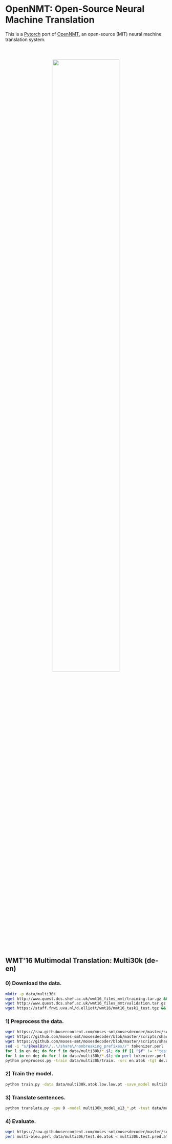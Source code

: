 # OpenNMT: Open-Source Neural Machine Translation

This is a [Pytorch](https://github.com/pytorch/pytorch)
port of [OpenNMT](https://github.com/OpenNMT/OpenNMT),
an open-source (MIT) neural machine translation system.

<center style="padding: 40px"><img width="70%" src="http://opennmt.github.io/simple-attn.png" /></center>

## WMT'16 Multimodal Translation: Multi30k (de-en)

### 0) Download the data.

```bash
mkdir -p data/multi30k
wget http://www.quest.dcs.shef.ac.uk/wmt16_files_mmt/training.tar.gz &&  tar -xf training.tar.gz -C data/multi30k && rm training.tar.gz
wget http://www.quest.dcs.shef.ac.uk/wmt16_files_mmt/validation.tar.gz && tar -xf validation.tar.gz -C data/multi30k && rm validation.tar.gz
wget https://staff.fnwi.uva.nl/d.elliott/wmt16/mmt16_task1_test.tgz && tar -xf mmt16_task1_test.tgz -C data/multi30k && rm mmt16_task1_test.tgz
```

### 1) Preprocess the data.

```bash
wget https://raw.githubusercontent.com/moses-smt/mosesdecoder/master/scripts/tokenizer/tokenizer.perl
wget https://github.com/moses-smt/mosesdecoder/blob/master/scripts/share/nonbreaking_prefixes/nonbreaking_prefix.de
wget https://github.com/moses-smt/mosesdecoder/blob/master/scripts/share/nonbreaking_prefixes/nonbreaking_prefix.en
sed -i "s/$RealBin\/..\/share\/nonbreaking_prefixes//" tokenizer.perl
for l in en de; do for f in data/multi30k/*.$l; do if [[ "$f" != *"test"* ]]; then sed -i "$ d" $f; fi;  done; done
for l in en de; do for f in data/multi30k/*.$l; do perl tokenizer.perl -a -no-escape -l $l -q  < $f > $f.atok; done; done
python preprocess.py -train data/multi30k/train. -src en.atok -tgt de.atok -valid data/multi30k/val. -save_data data/multi30k.atok.low -lower
```

### 2) Train the model.

```bash
python train.py -data data/multi30k.atok.low.low.pt -save_model multi30k_model -gpus 0
```

### 3) Translate sentences.

```bash
python translate.py -gpu 0 -model multi30k_model_e13_*.pt -test data/multi30k/test. -src en.atok.low -tgt de.atok.low -replace_unk -output multi30k.test.de.atok.low.low.pred
```

### 4) Evaluate.

```bash
wget https://raw.githubusercontent.com/moses-smt/mosesdecoder/master/scripts/generic/multi-bleu.perl
perl multi-bleu.perl data/multi30k/test.de.atok < multi30k.test.pred.atok
```
